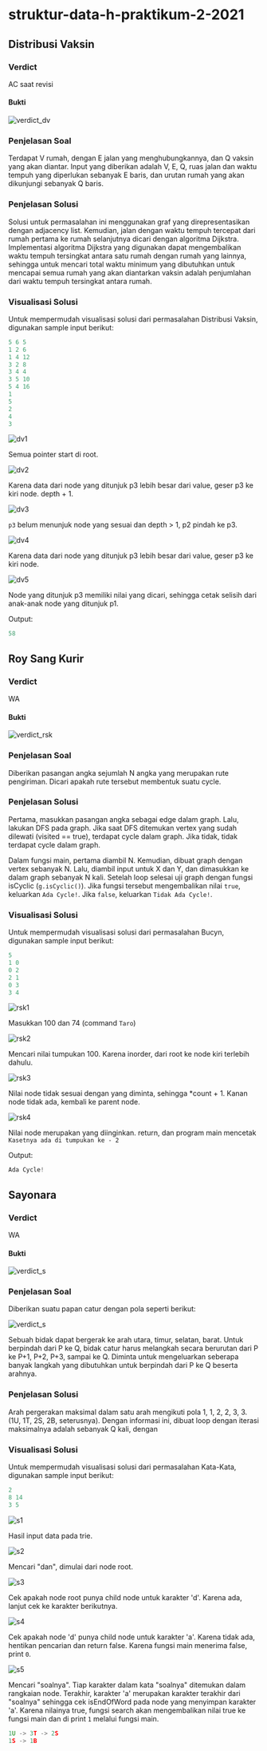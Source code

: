 # struktur-data-h-praktikum-2-2021

## Distribusi Vaksin

### Verdict

AC saat revisi

#### Bukti

![verdict_dv](img/verdict_dv.jpg)

### Penjelasan Soal

Terdapat V rumah, dengan E jalan yang menghubungkannya, dan Q vaksin yang akan diantar. Input yang diberikan adalah V, E, Q, ruas jalan dan waktu tempuh yang diperlukan sebanyak E baris, dan urutan rumah yang akan dikunjungi sebanyak Q baris.

### Penjelasan Solusi

Solusi untuk permasalahan ini menggunakan graf yang direpresentasikan dengan adjacency list. Kemudian, jalan dengan waktu tempuh tercepat dari rumah pertama ke rumah selanjutnya dicari dengan algoritma Dijkstra. Implementasi algoritma Dijkstra yang digunakan dapat mengembalikan waktu tempuh tersingkat antara satu rumah dengan rumah yang lainnya, sehingga untuk mencari total waktu minimum yang dibutuhkan untuk mencapai semua rumah yang akan diantarkan vaksin adalah penjumlahan dari waktu tempuh tersingkat antara rumah.

### Visualisasi Solusi

Untuk mempermudah visualisasi solusi dari permasalahan Distribusi Vaksin, digunakan sample input berikut:

```c
5 6 5
1 2 6
1 4 12
3 2 8
3 4 4
3 5 10
5 4 16
1
5
2
4
3
```

![dv1](img/si_dv1.JPG)

Semua pointer start di root.

![dv2](img/si_dv2.JPG)

Karena data dari node yang ditunjuk p3 lebih besar dari value, geser p3 ke kiri node. depth + 1.

![dv3](img/si_dv3.JPG)

`p3` belum menunjuk node yang sesuai dan depth > 1, p2 pindah ke p3.

![dv4](img/si_dv4.JPG)

Karena data dari node yang ditunjuk p3 lebih besar dari value, geser p3 ke kiri node.

![dv5](img/si_dv5.JPG)

Node yang ditunjuk p3 memiliki nilai yang dicari, sehingga cetak selisih dari anak-anak node yang ditunjuk p1.

Output:

```c
58
```

## Roy Sang Kurir

### Verdict

WA

#### Bukti

![verdict_rsk](img/verdict_rsk.jpg)

### Penjelasan Soal

Diberikan pasangan angka sejumlah N angka yang merupakan rute pengiriman. Dicari apakah rute tersebut membentuk suatu cycle.

### Penjelasan Solusi

Pertama, masukkan pasangan angka sebagai edge dalam graph. Lalu, lakukan DFS pada graph. Jika saat DFS ditemukan vertex yang sudah dilewati (visited == true), terdapat cycle dalam graph. Jika tidak, tidak terdapat cycle dalam graph.

Dalam fungsi main, pertama diambil N. Kemudian, dibuat graph dengan vertex sebanyak N. Lalu, diambil input untuk X dan Y, dan dimasukkan ke dalam graph sebanyak N kali. Setelah loop selesai uji graph dengan fungsi isCyclic (`g.isCyclic()`). Jika fungsi tersebut mengembalikan nilai `true`, keluarkan `Ada Cycle!`. Jika `false`, keluarkan `Tidak Ada Cycle!`.

### Visualisasi Solusi

Untuk mempermudah visualisasi solusi dari permasalahan Bucyn, digunakan sample input berikut:

```c
5
1 0
0 2
2 1
0 3
3 4
```

![rsk1](img/si_rsk1.JPG)

Masukkan 100 dan 74 (command `Taro`)

![rsk2](img/si_rsk2.JPG)

Mencari nilai tumpukan 100. Karena inorder, dari root ke node kiri terlebih dahulu.

![rsk3](img/si_rsk3.JPG)

Nilai node tidak sesuai dengan yang diminta, sehingga *count + 1. Kanan node tidak ada, kembali ke parent node.

![rsk4](img/si_rsk4.JPG)

Nilai node merupakan yang diinginkan. return, dan program main mencetak `Kasetnya ada di tumpukan ke - 2`

Output:

```c
Ada Cycle!
```

## Sayonara

### Verdict

WA

#### Bukti

![verdict_s](img/verdict_s.jpg)

### Penjelasan Soal

Diberikan suatu papan catur dengan pola seperti berikut:

![verdict_s](img/verdict_s.jpg)

Sebuah bidak dapat bergerak ke arah utara, timur, selatan, barat. Untuk berpindah dari P ke Q, bidak catur harus melangkah secara berurutan dari P ke P+1, P+2, P+3, sampai ke Q. Diminta untuk mengeluarkan seberapa banyak langkah yang dibutuhkan untuk berpindah dari P ke Q beserta arahnya. 

### Penjelasan Solusi

Arah pergerakan maksimal dalam satu arah mengikuti pola 1, 1, 2, 2, 3, 3. (1U, 1T, 2S, 2B, seterusnya). Dengan informasi ini, dibuat loop dengan iterasi maksimalnya adalah sebanyak Q kali, dengan 

### Visualisasi Solusi

Untuk mempermudah visualisasi solusi dari permasalahan Kata-Kata, digunakan sample input berikut:

```c
2
8 14
3 5
```

![s1](img/si_s1.JPG)

Hasil input data pada trie.

![s2](img/si_s2.JPG)

Mencari "dan", dimulai dari node root.

![s3](img/si_s3.JPG)

Cek apakah node root punya child node untuk karakter 'd'. Karena ada, lanjut cek ke karakter berikutnya.

![s4](img/si_s4.JPG)

Cek apakah node 'd' punya child node untuk karakter 'a'. Karena tidak ada, hentikan pencarian dan return false. Karena fungsi main menerima false, print `0`.

![s5](img/si_s5.JPG)

Mencari "soalnya". Tiap karakter dalam kata "soalnya" ditemukan dalam rangkaian node. Terakhir, karakter 'a' merupakan karakter terakhir dari "soalnya" sehingga cek isEndOfWord pada node yang menyimpan karakter 'a'. Karena nilainya true, fungsi search akan mengembalikan nilai true ke fungsi main dan di print `1` melalui fungsi main.

```c
1U -> 3T -> 2S
1S -> 1B
```
